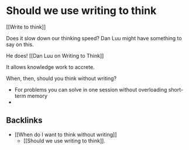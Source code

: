 # Should we use writing to think
[[Write to think]]

Does it slow down our thinking speed? Dan Luu might have something to say on this.

He does! [[Dan Luu on Writing to Think]]

It allows knowledge work to accrete.

When, then, should you think without writing? 
* For problems you can solve in one session without overloading short-term memory
* 

## Backlinks
* [[When do I want to think without writing]]
	* [[Should we use writing to think]].

<!-- #p0 -->

<!-- {BearID:A2F238E1-5652-44F1-865F-B7B12039E508-1971-0000017614AC6928} -->
